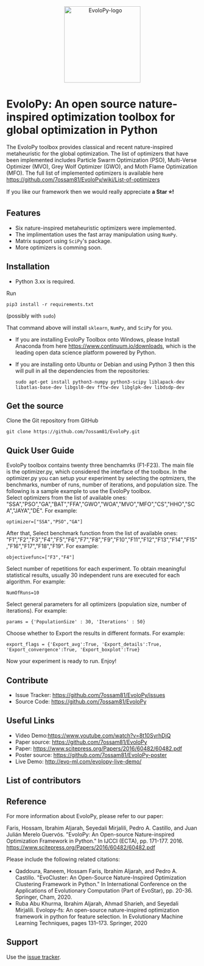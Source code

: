 <div align="center">
<img width="200" alt="EvoloPy-logo" src="https://github.com/user-attachments/assets/496f9a76-1fcc-4e4f-9586-8f327a434134">
</div>

# EvoloPy: An open source nature-inspired optimization toolbox for global optimization in Python

The EvoloPy toolbox provides classical and recent nature-inspired metaheuristic for the global optimization. The list of optimizers that have been implemented includes Particle Swarm Optimization (PSO), Multi-Verse Optimizer (MVO), Grey Wolf Optimizer (GWO), and Moth Flame Optimization (MFO). The full list of implemented optimizers is available here https://github.com/7ossam81/EvoloPy/wiki/List-of-optimizers

If you like our framework then we would really appreciate **a Star ⭐!**


## Features
- Six nature-inspired metaheuristic optimizers were implemented.
- The implimentation uses the fast array manipulation using `NumPy`.
- Matrix support using `SciPy`'s package.
- More optimizers is comming soon.

## Installation
- Python 3.xx is required.

Run

    pip3 install -r requirements.txt

(possibly with `sudo`)

That command above will install  `sklearn`, `NumPy`, and `SciPy` for
you.

- If you are installing EvoloPy Toolbox onto Windows, please Install Anaconda from here https://www.continuum.io/downloads, which is the leading open data science platform powered by Python.
- If you are installing onto Ubuntu or Debian and using Python 3 then
  this will pull in all the dependencies from the repositories:
  
      sudo apt-get install python3-numpy python3-scipy liblapack-dev libatlas-base-dev libgsl0-dev fftw-dev libglpk-dev libdsdp-dev

## Get the source

Clone the Git repository from GitHub

    git clone https://github.com/7ossam81/EvoloPy.git


## Quick User Guide

EvoloPy toolbox contains twenty three benchamrks (F1-F23). The main file is the optimizer.py, which considered the interface of the toolbox. In the optimizer.py you can setup your experiment by selecting the optmizers, the benchmarks, number of runs, number of iterations, and population size. 
The following is a sample example to use the EvoloPy toolbox.  
Select optimizers from the list of available ones: "SSA","PSO","GA","BAT","FFA","GWO","WOA","MVO","MFO","CS","HHO","SCA","JAYA","DE". For example:
```
optimizer=["SSA","PSO","GA"]  
```

After that, Select benchmark function from the list of available ones: "F1","F2","F3","F4","F5","F6","F7","F8","F9","F10","F11","F12","F13","F14","F15","F16","F17","F18","F19". For example:
```
objectivefunc=["F3","F4"]  
```

Select number of repetitions for each experiment. To obtain meaningful statistical results, usually 30 independent runs are executed for each algorithm.  For example:
```
NumOfRuns=10  
```
Select general parameters for all optimizers (population size, number of iterations). For example:
```
params = {'PopulationSize' : 30, 'Iterations' : 50}
```
Choose whether to Export the results in different formats. For example:
```
export_flags = {'Export_avg':True, 'Export_details':True, 'Export_convergence':True, 'Export_boxplot':True}
```

Now your experiment is ready to run. Enjoy!

## Contribute
- Issue Tracker: https://github.com/7ossam81/EvoloPy/issues  
- Source Code: https://github.com/7ossam81/EvoloPy

## Useful Links
- Video Demo:https://www.youtube.com/watch?v=8t10SyrhDjQ
- Paper source: https://github.com/7ossam81/EvoloPy
- Paper: https://www.scitepress.org/Papers/2016/60482/60482.pdf
- Poster source: https://github.com/7ossam81/EvoloPy-poster
- Live Demo: http://evo-ml.com/evolopy-live-demo/

## List of contributors

## Reference

For more information about EvoloPy, please refer to our paper: 

Faris, Hossam, Ibrahim Aljarah, Seyedali Mirjalili, Pedro A. Castillo, and Juan Julián Merelo Guervós. "EvoloPy: An Open-source Nature-inspired Optimization Framework in Python." In IJCCI (ECTA), pp. 171-177. 2016.
https://www.scitepress.org/Papers/2016/60482/60482.pdf

Please include the following related citations:

- Qaddoura, Raneem, Hossam Faris, Ibrahim Aljarah, and Pedro A. Castillo. "EvoCluster: An Open-Source Nature-Inspired Optimization Clustering Framework in Python." In International Conference on the Applications of Evolutionary Computation (Part of EvoStar), pp. 20-36. Springer, Cham, 2020.
- Ruba Abu Khurma, Ibrahim Aljarah, Ahmad Sharieh, and Seyedali Mirjalili. Evolopy-fs: An open-source nature-inspired optimization framework in python for feature selection. In Evolutionary Machine Learning Techniques, pages 131–173. Springer, 2020



## Support

Use the [issue tracker](https://github.com/7ossam81/EvoloPy/issues). 


